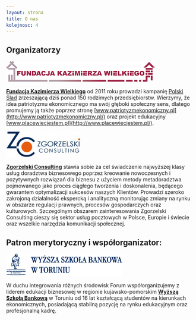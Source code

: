 ```yaml
---
layout: strona
title: O nas
kolejnosc: 4
---
```


## Organizatorzy ##

[![Fundacja Kazimierza Wielkiego - logo](/img/fundacja-kazimierza-wielkiego.png)](http://fundacjakazimierzawielkiego.org/)

[**Fundacja Kazimierza Wielkiego**](http://fundacjakazimierzawielkiego.org/) od 2011 roku prowadzi kampanię [Polski Ślad](http://polskislad.pl/) zrzeszającą dziś ponad 150 rodzimych przedsiębiorstw. Wierzymy, że idea patriotyzmu ekonomicznego ma swój głęboki społeczny sens, dlatego promujemy ją także poprzez stronę [www.patriotyzmekonomiczny.pl](http://www.patriotyzmekonomiczny.pl/) oraz projekt edukacyjny [www.placewiecjestem.pl](http://www.placewiecjestem.pl/).

[![Zgorzelski Consulting - logo](/img/zgorzelski-consulting.png)](http://www.zgorzelski-consulting.pl/)

[**Zgorzelski Consulting**](http://www.zgorzelski-consulting.pl/) stawia sobie za cel świadczenie najwyższej klasy usług doradztwa biznesowego poprzez kreowanie nowoczesnych i pozytywnych rozwiązań dla biznesu z użyciem metody metadoradztwa pojmowanego jako proces ciągłego tworzenia i doskonalenia, będącego gwarantem optymalizacji sukcesów naszych Klientów. Prowadzi szeroko zakrojoną działalność ekspercką i analityczną monitorując zmiany na rynku w obszarze regulacji prawnych, procesów gospodarczych oraz kulturowych. Szczególnym obszarem zainteresowania Zgorzelski Consulting cieszy się sektor usług pocztowych w Polsce, Europie i świecie oraz wszelkie narzędzia komunikacji społecznej.

## Patron merytoryczny i współorganizator: ##

[![Wyższa Szkoła Bankowa - logo](/img/wyzsza-szkola-bankowa.png)](http://www.wsb.pl/torun/)

W duchu integrowania różnych środowisk Forum współorganizujemy z liderem edukacji biznesowej w regionie kujawsko-pomorskim [**Wyższą Szkołą Bankową**](http://www.wsb.pl/torun/) w Toruniu od 16 lat kształcącą studentów na kierunkach ekonomicznych, posiadającą stabilną pozycję na rynku edukacyjnym oraz profesjonalną kadrę.